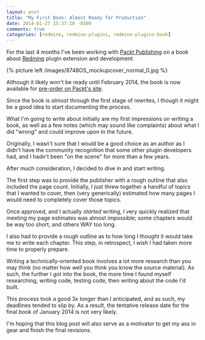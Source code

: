 ```yaml
---
layout: post
title: "My First Book: Almost Ready for Production"
date: 2014-01-27 15:37:10 -0500
comments: true
categories: [redmine, redmine-plugins, redmine-plugins-book]
---
```


For the last 4 months I've been working with [Packt Publishing](http://www.packtpub.com) on a book about [Redmine](http://www.redmine.org) plugin extension and development.

{% picture left /images/8748OS_mockupcover_normal_0.jpg %}

Although it likely won't be ready until February 2014, the book is now available for [pre-order on Packt's site](http://www.packtpub.com/redmine-plugin-extension-and-development/book).

Since the book is *almost* through the first stage of rewrites, I though it might be a good idea to start documenting the process.

What I'm going to write about initially are my first impressions on writing a book, as well as a few notes (which may sound like complaints) about what I did "wrong" and could improve upon in the future.

<!-- more -->

Originally, I wasn't sure that I would be a good choice as an author as I didn't have the community recognition that some other plugin developers had, and I hadn't been "on the scene" for more than a few years.

After much consideration, I decided to dive in and start writing.

The first step was to provide the publisher with a rough outline that also included the page count. Initially, I just threw together a handful of topics that I wanted to cover, then (very generically) estimated how many pages I would need to completely cover those topics.

Once approved, and I actually *started* writing, I very quickly realized that meeting my page estimates was almost impossible; some chapters would be way too short, and others WAY too long.

I also had to provide a rough outline as to how long I thought it would take me to write each chapter. This step, in retrospect, I wish I had taken more time to properly prepare.

Writing a technically-oriented book involves a lot more research than you may think (no matter how well you think you know the source material). As such, the further I got into the book, the more time I found myself researching, writing code, testing code, then writing about the code I'd built.

This process took a good 3x longer than I anticipated, and as such, my deadlines tended to slip by. As a result, the tentative release date for the final book of January 2014 is not very likely.

I'm hoping that this blog post will also serve as a motivator to get my ass in gear and finish the final revisions.